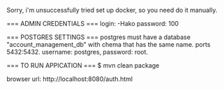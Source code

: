 Sorry, i'm unsuccessfully tried set up docker, so you need do it manually.

=== ADMIN CREDENTIALS ===
login: -Hako 
password: 100

=== POSTGRES SETTINGS ===
postgres must have a database "account_management_db" with chema that has the same name. 
ports 5432:5432. 
username: postgres, password: root.

=== TO RUN APPICATION ===
$ mvn clean package

browser url:    http://localhost:8080/auth.html
